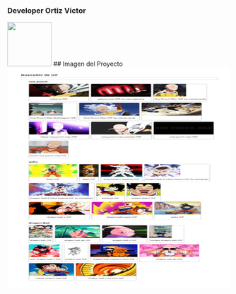 ### Developer **Ortiz Victor**
<img src="https://avatars0.githubusercontent.com/u/57049891?s=460&u=3479716881907edaf1bbcfa5c0a6b2ac52c2817d&v=4" width="100" height="100" />
## Imagen del Proyecto
<img src="https://raw.githubusercontent.com/ortizvictorw/Reac-App/master/gif-expert-app/img%20proyecto.jpg" width="600" height="500" />
